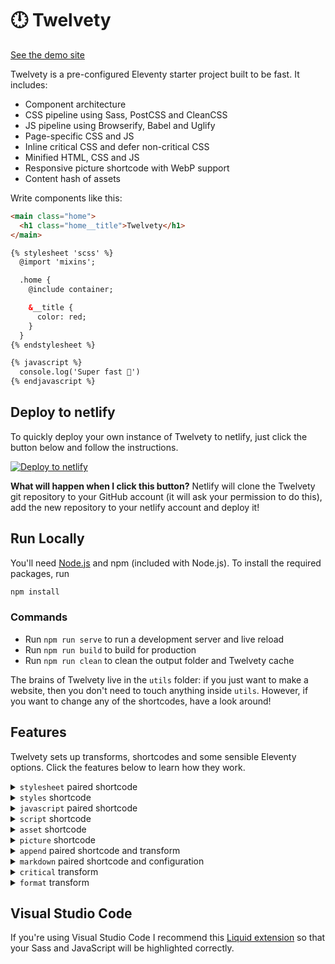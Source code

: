 # 🕛 Twelvety

[See the demo site](https://twelvety.netlify.app)

Twelvety is a pre-configured Eleventy starter project built to be fast. It includes:

- Component architecture
- CSS pipeline using Sass, PostCSS and CleanCSS
- JS pipeline using Browserify, Babel and Uglify
- Page-specific CSS and JS
- Inline critical CSS and defer non-critical CSS
- Minified HTML, CSS and JS
- Responsive picture shortcode with WebP support
- Content hash of assets

Write components like this:

```html
<main class="home">
  <h1 class="home__title">Twelvety</h1>
</main>

{% stylesheet 'scss' %}
  @import 'mixins';

  .home {
    @include container;

    &__title {
      color: red;
    }
  }
{% endstylesheet %}

{% javascript %}
  console.log('Super fast 💨')
{% endjavascript %}
```

## Deploy to netlify

To quickly deploy your own instance of Twelvety to netlify, just click the button below and follow the instructions.

[![Deploy to netlify](https://www.netlify.com/img/deploy/button.svg)](https://app.netlify.com/start/deploy?repository=https://github.com/gregives/twelvety)

**What will happen when I click this button?** Netlify will clone the Twelvety git repository to your GitHub account (it will ask your permission to do this), add the new repository to your netlify account and deploy it!

## Run Locally

You'll need [Node.js](https://nodejs.org) and npm (included with Node.js). To install the required packages, run

```sh
npm install
```

### Commands

- Run `npm run serve` to run a development server and live reload
- Run `npm run build` to build for production
- Run `npm run clean` to clean the output folder and Twelvety cache

The brains of Twelvety live in the `utils` folder: if you just want to make a website, then you don't need to touch anything inside `utils`. However, if you want to change any of the shortcodes, have a look around!

## Features

Twelvety sets up transforms, shortcodes and some sensible Eleventy options. Click the features below to learn how they work.

<details>
<summary><code>stylesheet</code> paired shortcode</summary>
<br>

Use the `stylesheet` paired shortcode to include your Sass. You can import Sass files from your `styles` directory (defined in `.twelvety.js`) and from `node_modules`. The Sass will be rendered using [node-sass](https://github.com/sass/node-sass), passed into [PostCSS](https://github.com/postcss/postcss) (with [PostCSS Preset Env](https://github.com/csstools/postcss-preset-env) and [Autoprefixer](https://github.com/postcss/autoprefixer) for compatability) and either minified using [clean-css](https://github.com/jakubpawlowicz/clean-css) or beautified by [JS Beautifier](https://github.com/beautify-web/js-beautify) (in production and development respectively).

```html
{% stylesheet 'scss' %}
  @import 'normalize.css/normalize';
  @import 'mixins';

  .home {
    @include container;

    color: $color--red;
  }
{% endstylesheet %}
```

By default, Twelvety does **not** use indented Sass so you need to use semicolons. If you want to change this, have a look in the `renderStyles` function near the top of `utils/shortcodes/stylesheet.js`. In the future, Twelvety should probably use the `language` parameter of the paired shortcode (which currently does nothing) to infer this.

The `stylesheet` paired shortcode also has a third parameter, which by default is set to `page.url`, the URL of the current page being rendered. This means that only the required CSS is included in each page. You can make your own 'chunk' of CSS using this parameter, for example, a CSS file common to all pages of your website.

</details>

<details>
<summary><code>styles</code> shortcode</summary>
<br>

The `styles` shortcode collects together all Sass written in `stylesheet` paired shortcodes for the given chunk and outputs the rendered CSS. The 'chunk' defaults to `page.url`, the URL of the current page being rendered.

```html
<!-- Inline all styles on current page -->
<style>
  {% styles page.url %}
</style>

<!-- Capture styles on current page -->
{% capture css %}
  {% styles page.url %}
{% endcapture %}
<!-- And output asset using `asset` shortcode -->
<link rel="stylesheet" href="{% asset css, 'css' %}">
```

Note that the `styles` shortcode must be placed below any `stylesheet` paired shortcodes in the template; see the `append` paired shortcode and transform for more information.

</details>

<details>
<summary><code>javascript</code> paired shortcode</summary>
<br>

Include your JavaScript using the `javascript` paired shortcode. Twelvety uses [Browserify](http://browserify.org) so that you can `require('modules')` and [Babel](https://babeljs.io) so you can use the latest JavaScript. Your JavaScript will then be minified using [Uglify](https://github.com/mishoo/UglifyJS) in production or beautified by [JS Beautifier](https://github.com/beautify-web/js-beautify) in development.

```html
{% javascript %}
  const axios = require('axios')

  axios.get('/api/endpoint')
    .then((response) => {
      console.log('Yay, it worked!')
    })
    .catch((error) => {
      console.log('Uh oh, something went wrong')
    })
{% endjavascript %}
```

The `javascript` paired shortcode has a second parameter, which by default is set to `page.url`, the URL of the current page being rendered. This means that only the required JavaScript is included in each page. You can make your own 'chunk' of JavaScript using this parameter, for example, a JavaScript file for all vendor code.

The output of each `javascript` paired shortcode will be wrapped in an [IIFE](https://developer.mozilla.org/en-US/docs/Glossary/IIFE) so that your variables do not pollute global scope. If you want to define something on `window`, use `window.something =`.

</details>

<details>
<summary><code>script</code> shortcode</summary>
<br>

The `script` shortcode collects together all the JavaScript for the given chunk and outputs the JavaScript (after transpilation and minification). The 'chunk' defaults to `page.url`, the URL of the current page being rendered.

```html
<!-- Inline all JavaScript on current page -->
<script>
  {% script page.url %}
</script>

<!-- Capture JavaScript on current page -->
{% capture js -%}
  {% script page.url %}
{%- endcapture -%}
<!-- And output asset using `asset` shortcode -->
<script src="{% asset js, 'js' %}" defer></script>
```

Note that the `script` shortcode must be placed below any `javascript` paired shortcodes in the template; usually this is not a problem as JavaScript is often included immediately preceding `</body>`. If you want the JavaScript somewhere else, see the `append` paired shortcode and transform.

</details>

<details>
<summary><code>asset</code> shortcode</summary>
<br>

The `asset` shortcode outputs a content-hashed asset with the given content and extension. The content may be either a `String` or `Buffer`. Assets will be saved to the `assets` directory inside the `output` directory (both defined within `.twelvety.js`).

```html
<!-- Capture some content -->
{% capture css %}
h1 {
  color: red;
}
{% endcapture %}

<!-- Save content to content-hashed file with .css extension -->
<link rel="stylesheet" href="{% asset css, 'css' %}">

<!-- Output of shortcode -->
<link rel="stylesheet" href="/_assets/58f4b924.css">
```

You can import the `asset` shortcode function in JavaScript: this is how the `picture` shortcode saves your responsive images into the `assets` directory.

</details>

<details>
<summary><code>picture</code> shortcode</summary>
<br>

The `picture` shortcode outputs a responsive picture element with WebP support. It is similar to an `img` tag in that it takes a `src` and `alt`. Your images must be stored within the `images` directory, defined within `.twelvety.js`. Twelvety will save the outputted images to the `assets` directory inside the `output` directory (both defined within `.twelvety.js`). The `picture` shortcode also takes two other parameters: `sizes` which defaults to `90vw, (min-width: 1280px) 1152px`, based upon the breakpoint sizes; and `loading` which defaults to `lazy`, can also be `eager`.

```html
<!-- Picture shortcode with src, alt, sizes and loading -->
{% picture 'car.jpg', 'Panning photo of grey coupe on road', '90vw', 'eager' %}

<!-- Absolute paths also work -->
{% picture '/src/_assets/images/car.jpg', 'Panning photo of grey coupe on road', '90vw', 'eager' %}

<!-- Output of shortcode -->
<picture style="background-color:rgb(38%,28%,26%);padding-bottom:50.000%">
  <source srcset="/_assets/de73383e.webp 160w,/_assets/de540255.webp 320w,/_assets/f5ae5a88.webp 480w,/_assets/724f8636.webp 640w,/_assets/c56ea7d2.webp 800w,/_assets/5895e31e.webp 960w,/_assets/57b3f4bf.webp 1120w,/_assets/c262ceab.webp 1280w,/_assets/7f120115.webp 1440w,/_assets/17243df5.webp 1600w,/_assets/fdd5ad8c.webp 1760w,/_assets/c3fcc9b2.webp 1920w" sizes="90vw" type="image/webp">
  <source srcset="/_assets/66146e9b.jpeg 160w,/_assets/e13943d8.jpeg 320w,/_assets/991f26a4.jpeg 480w,/_assets/f03726c4.jpeg 640w,/_assets/6723a0ee.jpeg 800w,/_assets/8fd76043.jpeg 960w,/_assets/222c41b6.jpeg 1120w,/_assets/181500ea.jpeg 1280w,/_assets/01dc1181.jpeg 1440w,/_assets/7a40a8d9.jpeg 1600w,/_assets/a1472000.jpeg 1760w,/_assets/a3312c7b.jpeg 1920w" sizes="90vw" type="image/jpeg">
  <img src="/_assets/a3312c7b.jpeg" alt="Panning photo of grey coupe on road" loading="eager">
</picture>
```

The `picture` shortcode uses native lazy-loading but it would be easy to add support for `lazysizes` or a similar library if you wished. The `picture` shortcode calculates the average colour of the image to show while the image loads, using `padding-bottom` to avoid layout shift.

The `picture` shortcode is automatically used for every image in Markdown. To disable this, you'll need to edit the instance of markdown-it (see Markdown feature).

```md
<!-- Automatically uses picture shortcode -->
![Panning photo of grey coupe on road](car.jpg)
```

**The images outputted by the `picture` shortcode are cached.** If you want to clear the cache, delete `.twelvety.cache` (just a JSON file) or run `npm run clean` to delete the cache and the output directory. If you delete the output directory but `.twelvety.cache`, things will break.

</details>

<details>
<summary><code>append</code> paired shortcode and transform</summary>
<br>

Okay folks, here it is: the one _gotcha_ with Twelvety. In order for the `styles` shortcode to work, it must come after all `stylesheet` paired shortcodes, which would usually be in the `body`. However, usually we want our CSS to be linked or inlined in the `head`. This is where the `append` paired shortcode and transform come in, to move the output of the `styles` shortcode back into the `head` where we want it.

```html
<!DOCTYPE html>
<html lang="en">
  <head>
    <!-- Everything in append paired shortcode will be moved here -->
  </head>
  <body>
    <!-- Stylesheet paired shortcodes can go here -->
    ...
    <!-- Append paired shortcode with styles inside -->
    {% append 'head' %}
      <style>
        {% styles page.url %}
      </style>
    {% endappend %}
  </body>
</html>
```

The `append` paired shortcode will actually be replaced with a `template`. The `append` transform then uses [jsdom](https://github.com/jsdom/jsdom) to append the contents of the `template` to the given selector (in this case, `head`).

### Possible Workarounds

Nunjucks' `block`s may be a solution to this problem but they would tie Twelvety to nunjucks which I'd rather avoid. Another option is replacing the `{% styles page.url %}` with a placeholder (for example, `<div data-styles="{{ page.url }}">`) which could then be exchanged for the styles using a transform, instead of a shortcode.

</details>

<details>
<summary><code>markdown</code> paired shortcode and configuration</summary>
<br>

Twelvety sets its own instance of markdown-it. The configuration options are:

```js
{
  html: true,
  breaks: true,
  typographer: true
}
```

Twelvety also modifies the `image` rule of the renderer: instead of outputting an `img` element, Twelvety uses the responsive `picture` shortcode to render each image. If you want to disable this, remove the following lines in `utils/markdown.js`.

```js
md.renderer.rules.image = function(tokens, index) {
  const token = tokens[index]
  const src = token.attrs[token.attrIndex('src')][1]
  const alt = token.content
  return pictureShortcode(src, alt)
}
```

Twelvety also adds a `markdown` paired shortcode which uses the markdown-it configuration.

```html
{% markdown %}
# `markdown` paired shortcode

Let's you use **Markdown** like _this_.
{% endmarkdown %}
```

This is also really useful for including Markdown files into a template.

```html
{% markdown %}
  {%- include 'content.md' -%}
{% endmarkdown %}
```

Be careful of the [common pitfall of indented code blocks](https://www.11ty.dev/docs/languages/markdown/#there-are-extra-and-in-my-output) when using the `markdown` paired shortcode.

</details>

<details>
<summary><code>critical</code> transform</summary>
<br>

The `critical` transform extracts and inlines critical-path CSS on every page using [critical](https://github.com/addyosmani/critical). Currently, the critical CSS is **not** removed from the linked CSS file(s), which means that some CSS may be laoded twice; I'm looking into a solution for this.

</details>

<details>
<summary><code>format</code> transform</summary>
<br>

The `format` transform beautifies HTML in development using [JS Beautifier](https://github.com/beautify-web/js-beautify) and minifies HTML in production using [HTMLMinifier](https://github.com/kangax/html-minifier). Any inline CSS and JavaScript will also be beautified or minified.

</details>

## Visual Studio Code

If you're using Visual Studio Code I recommend this [Liquid extension](https://github.com/panoply/vscode-liquid) so that your Sass and JavaScript will be highlighted correctly.
